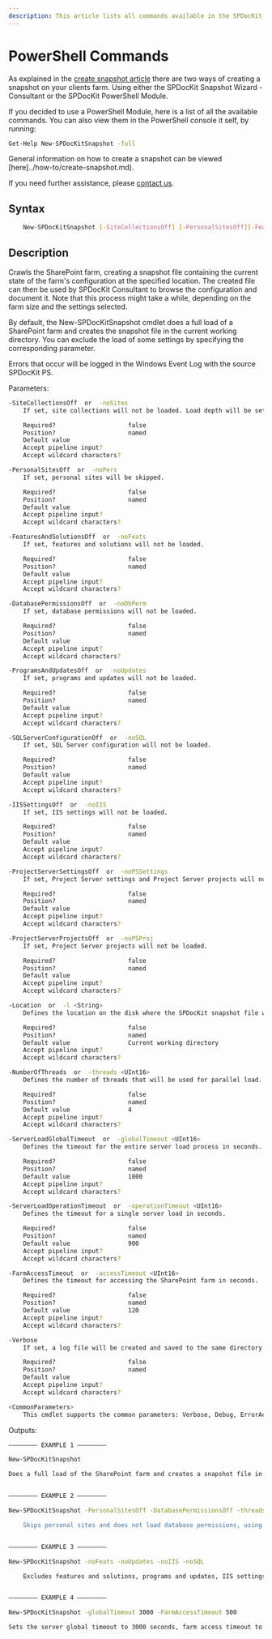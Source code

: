 ```yaml
---
description: This article lists all commands available in the SPDocKit PowerShell Module and explains how to use them.
---
```


# PowerShell Commands

As explained in the [create snapshot article](../how-to/create-snapshot.md) there are two ways of creating a snapshot on your clients farm. Using either the SPDocKit Snapshot Wizard - Consultant or the SPDocKit PowerShell Module.

If you decided to use a PowerShell Module, here is a list of all the available commands. You can also view them in the PowerShell console it self, by running:

```bash
Get-Help New-SPDocKitSnapshot -full
```

General information on how to create a snapshot can be viewed \[here\]../how-to/create-snapshot.md\).

If you need further assistance, please [contact us](https://www.syskit.com/company/contact-us/).

## Syntax

```bash
    New-SPDocKitSnapshot [-SiteCollectionsOff] [-PersonalSitesOff][-FeaturesAndSolutionsOff] [-DatabasePermissionsOff] [-ProgramsAndUpdatesOff] [-SQLServerConfigurationOff] [-IISSettingsOff] [-ProjectServerSettingsOff] [-ProjectServerProjectsOff] [-Location [<String>]] [-NumberOfThreads [<UInt16>]] [-ServerLoadGlobalTimeout [<UInt16>]] [-ServerLoadOperationTimeout [<UInt16>]] [-FarmAccessTimeout [<UInt16>]] [<CommonParameters>]
```

## Description

Crawls the SharePoint farm, creating a snapshot file containing the current state of the farm's configuration at the specified location. The created file can then be used by SPDocKit Consultant to browse the configuration and document it. Note that this process might take a while, depending on the farm size and the settings selected.

By default, the New-SPDocKitSnapshot cmdlet does a full load of a SharePoint farm and creates the snapshot file in the current working directory. You can exclude the load of some settings by specifying the corresponding parameter.

Errors that occur will be logged in the Windows Event Log with the source SPDocKit PS.

Parameters:

```bash
-SiteCollectionsOff  or  -noSites
    If set, site collections will not be loaded. Load depth will be set to web applications.

    Required?                    false
    Position?                    named
    Default value                
    Accept pipeline input?       
    Accept wildcard characters?  

-PersonalSitesOff  or  -noPers
    If set, personal sites will be skipped.

    Required?                    false
    Position?                    named
    Default value                
    Accept pipeline input?       
    Accept wildcard characters?  

-FeaturesAndSolutionsOff  or  -noFeats
    If set, features and solutions will not be loaded.

    Required?                    false
    Position?                    named
    Default value                
    Accept pipeline input?       
    Accept wildcard characters?  

-DatabasePermissionsOff  or  -noDbPerm
    If set, database permissions will not be loaded.

    Required?                    false
    Position?                    named
    Default value                
    Accept pipeline input?       
    Accept wildcard characters?  

-ProgramsAndUpdatesOff  or  -noUpdates
    If set, programs and updates will not be loaded.

    Required?                    false
    Position?                    named
    Default value                
    Accept pipeline input?       
    Accept wildcard characters?  

-SQLServerConfigurationOff  or  -noSQL
    If set, SQL Server configuration will not be loaded.

    Required?                    false
    Position?                    named
    Default value                
    Accept pipeline input?       
    Accept wildcard characters?  

-IISSettingsOff  or  -noIIS
    If set, IIS settings will not be loaded.

    Required?                    false
    Position?                    named
    Default value                
    Accept pipeline input?       
    Accept wildcard characters?  

-ProjectServerSettingsOff  or  -noPSSettings
    If set, Project Server settings and Project Server projects will not be loaded.

    Required?                    false
    Position?                    named
    Default value                
    Accept pipeline input?       
    Accept wildcard characters?  

-ProjectServerProjectsOff  or  -noPSProj
    If set, Project Server projects will not be loaded.

    Required?                    false
    Position?                    named
    Default value                
    Accept pipeline input?       
    Accept wildcard characters?  

-Location  or  -l <String>
    Defines the location on the disk where the SPDocKit snapshot file will be saved.

    Required?                    false
    Position?                    named
    Default value                Current working directory
    Accept pipeline input?       
    Accept wildcard characters?  

-NumberOfThreads  or  -threads <UInt16>
    Defines the number of threads that will be used for parallel load. Maximum number is 32.

    Required?                    false
    Position?                    named
    Default value                4
    Accept pipeline input?       
    Accept wildcard characters?  

-ServerLoadGlobalTimeout  or  -globalTimeout <UInt16>
    Defines the timeout for the entire server load process in seconds.

    Required?                    false
    Position?                    named
    Default value                1800
    Accept pipeline input?       
    Accept wildcard characters?  

-ServerLoadOperationTimeout  or  -operationTimeout <UInt16>
    Defines the timeout for a single server load in seconds.

    Required?                    false
    Position?                    named
    Default value                900
    Accept pipeline input?       
    Accept wildcard characters?  

-FarmAccessTimeout  or  -accessTimeout <UInt16>
    Defines the timeout for accessing the SharePoint farm in seconds.

    Required?                    false
    Position?                    named
    Default value                120
    Accept pipeline input?       
    Accept wildcard characters?  

-Verbose
    If set, a log file will be created and saved to the same directory as the snapshot file.

    Required?                    false
    Position?                    named
    Default value                
    Accept pipeline input?       
    Accept wildcard characters?  

<CommonParameters>
    This cmdlet supports the common parameters: Verbose, Debug, ErrorAction, ErrorVariable, WarningAction, WarningVariable, OutBuffer, PipelineVariable, and OutVariable. For more information, see about_CommonParameters [here](http://go.microsoft.com/fwlink/?LinkID=113216).
```

Outputs:

```bash
———————— EXAMPLE 1 ————————

New-SPDocKitSnapshot

Does a full load of the SharePoint farm and creates a snapshot file in the default location (current working directory).


———————— EXAMPLE 2 ————————

New-SPDocKitSnapshot -PersonalSitesOff -DatabasePermissionsOff -threads 8 -location "C:\spdockit\"

    Skips personal sites and does not load database permissions, using 8 threads for parallel load. Saves the snapshot file to "C:\spdockit\" folder.


———————— EXAMPLE 3 ————————

New-SPDocKitSnapshot -noFeats -noUpdates -noIIS -noSQL

    Excludes features and solutions, programs and updates, IIS settings and SQL Server configuration from a load, using aliases instead of full named parameters.


———————— EXAMPLE 4 ————————

New-SPDocKitSnapshot -globalTimeout 3000 -FarmAccessTimeout 500

Sets the server global timeout to 3000 seconds, farm access timeout to 500 seconds and does a full load of the SharePoint farm, saving the snapshot file to the default location (current working directory).
```

